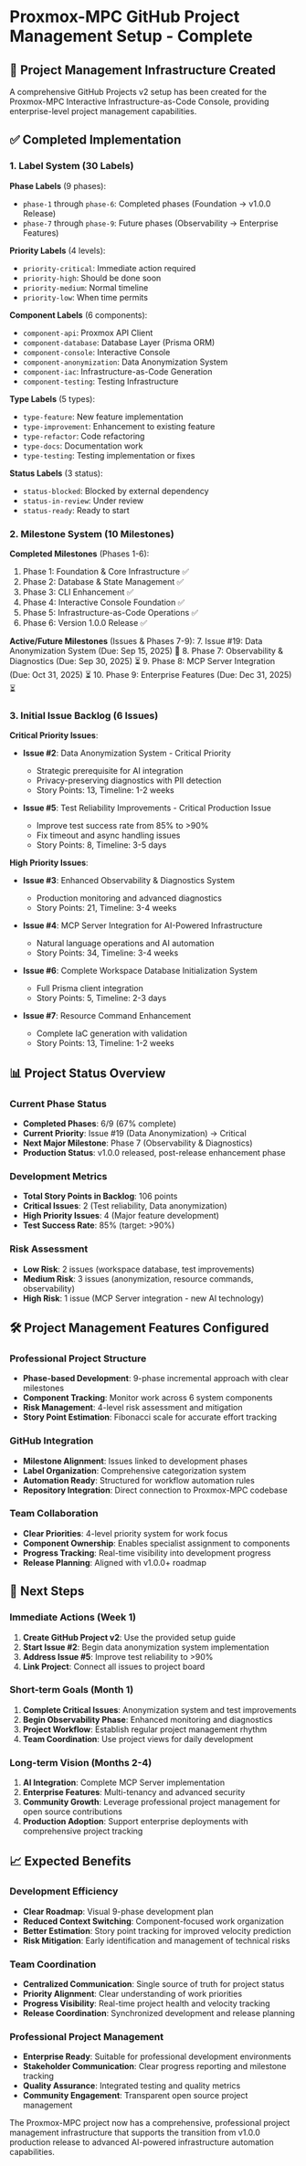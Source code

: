 # Proxmox-MPC GitHub Project Management Setup - Complete

## 🎯 Project Management Infrastructure Created

A comprehensive GitHub Projects v2 setup has been created for the Proxmox-MPC Interactive Infrastructure-as-Code Console, providing enterprise-level project management capabilities.

## ✅ Completed Implementation

### 1. Label System (30 Labels)
**Phase Labels** (9 phases):
- `phase-1` through `phase-6`: Completed phases (Foundation → v1.0.0 Release)
- `phase-7` through `phase-9`: Future phases (Observability → Enterprise Features)

**Priority Labels** (4 levels):
- `priority-critical`: Immediate action required
- `priority-high`: Should be done soon  
- `priority-medium`: Normal timeline
- `priority-low`: When time permits

**Component Labels** (6 components):
- `component-api`: Proxmox API Client
- `component-database`: Database Layer (Prisma ORM)
- `component-console`: Interactive Console
- `component-anonymization`: Data Anonymization System
- `component-iac`: Infrastructure-as-Code Generation
- `component-testing`: Testing Infrastructure

**Type Labels** (5 types):
- `type-feature`: New feature implementation
- `type-improvement`: Enhancement to existing feature
- `type-refactor`: Code refactoring
- `type-docs`: Documentation work
- `type-testing`: Testing implementation or fixes

**Status Labels** (3 status):
- `status-blocked`: Blocked by external dependency
- `status-in-review`: Under review
- `status-ready`: Ready to start

### 2. Milestone System (10 Milestones)
**Completed Milestones** (Phases 1-6):
1. Phase 1: Foundation & Core Infrastructure ✅
2. Phase 2: Database & State Management ✅  
3. Phase 3: CLI Enhancement ✅
4. Phase 4: Interactive Console Foundation ✅
5. Phase 5: Infrastructure-as-Code Operations ✅
6. Phase 6: Version 1.0.0 Release ✅

**Active/Future Milestones** (Issues & Phases 7-9):
7. Issue #19: Data Anonymization System (Due: Sep 15, 2025) 🔄
8. Phase 7: Observability & Diagnostics (Due: Sep 30, 2025) ⏳
9. Phase 8: MCP Server Integration (Due: Oct 31, 2025) ⏳
10. Phase 9: Enterprise Features (Due: Dec 31, 2025) ⏳

### 3. Initial Issue Backlog (6 Issues)
**Critical Priority Issues**:
- **Issue #2**: Data Anonymization System - Critical Priority
  - Strategic prerequisite for AI integration
  - Privacy-preserving diagnostics with PII detection
  - Story Points: 13, Timeline: 1-2 weeks

- **Issue #5**: Test Reliability Improvements - Critical Production Issue
  - Improve test success rate from 85% to >90%
  - Fix timeout and async handling issues
  - Story Points: 8, Timeline: 3-5 days

**High Priority Issues**:
- **Issue #3**: Enhanced Observability & Diagnostics System
  - Production monitoring and advanced diagnostics
  - Story Points: 21, Timeline: 3-4 weeks

- **Issue #4**: MCP Server Integration for AI-Powered Infrastructure  
  - Natural language operations and AI automation
  - Story Points: 34, Timeline: 3-4 weeks

- **Issue #6**: Complete Workspace Database Initialization System
  - Full Prisma client integration
  - Story Points: 5, Timeline: 2-3 days

- **Issue #7**: Resource Command Enhancement
  - Complete IaC generation with validation
  - Story Points: 13, Timeline: 1-2 weeks

## 📊 Project Status Overview

### Current Phase Status
- **Completed Phases**: 6/9 (67% complete)
- **Current Priority**: Issue #19 (Data Anonymization) → Critical
- **Next Major Milestone**: Phase 7 (Observability & Diagnostics)
- **Production Status**: v1.0.0 released, post-release enhancement phase

### Development Metrics
- **Total Story Points in Backlog**: 106 points
- **Critical Issues**: 2 (Test reliability, Data anonymization)
- **High Priority Issues**: 4 (Major feature development)
- **Test Success Rate**: 85% (target: >90%)

### Risk Assessment
- **Low Risk**: 2 issues (workspace database, test improvements)
- **Medium Risk**: 3 issues (anonymization, resource commands, observability)
- **High Risk**: 1 issue (MCP Server integration - new AI technology)

## 🛠️ Project Management Features Configured

### Professional Project Structure
- **Phase-based Development**: 9-phase incremental approach with clear milestones
- **Component Tracking**: Monitor work across 6 system components
- **Risk Management**: 4-level risk assessment and mitigation
- **Story Point Estimation**: Fibonacci scale for accurate effort tracking

### GitHub Integration
- **Milestone Alignment**: Issues linked to development phases
- **Label Organization**: Comprehensive categorization system
- **Automation Ready**: Structured for workflow automation rules
- **Repository Integration**: Direct connection to Proxmox-MPC codebase

### Team Collaboration
- **Clear Priorities**: 4-level priority system for work focus
- **Component Ownership**: Enables specialist assignment to components
- **Progress Tracking**: Real-time visibility into development progress
- **Release Planning**: Aligned with v1.0.0+ roadmap

## 🚀 Next Steps

### Immediate Actions (Week 1)
1. **Create GitHub Project v2**: Use the provided setup guide
2. **Start Issue #2**: Begin data anonymization system implementation
3. **Address Issue #5**: Improve test reliability to >90%
4. **Link Project**: Connect all issues to project board

### Short-term Goals (Month 1)
1. **Complete Critical Issues**: Anonymization system and test improvements
2. **Begin Observability Phase**: Enhanced monitoring and diagnostics
3. **Project Workflow**: Establish regular project management rhythm
4. **Team Coordination**: Use project views for daily development

### Long-term Vision (Months 2-4)
1. **AI Integration**: Complete MCP Server implementation
2. **Enterprise Features**: Multi-tenancy and advanced security
3. **Community Growth**: Leverage professional project management for open source contributions
4. **Production Adoption**: Support enterprise deployments with comprehensive project tracking

## 📈 Expected Benefits

### Development Efficiency
- **Clear Roadmap**: Visual 9-phase development plan
- **Reduced Context Switching**: Component-focused work organization
- **Better Estimation**: Story point tracking for improved velocity prediction
- **Risk Mitigation**: Early identification and management of technical risks

### Team Coordination  
- **Centralized Communication**: Single source of truth for project status
- **Priority Alignment**: Clear understanding of work priorities
- **Progress Visibility**: Real-time project health and velocity tracking
- **Release Coordination**: Synchronized development and release planning

### Professional Project Management
- **Enterprise Ready**: Suitable for professional development environments
- **Stakeholder Communication**: Clear progress reporting and milestone tracking  
- **Quality Assurance**: Integrated testing and quality metrics
- **Community Engagement**: Transparent open source project management

The Proxmox-MPC project now has a comprehensive, professional project management infrastructure that supports the transition from v1.0.0 production release to advanced AI-powered infrastructure automation capabilities.